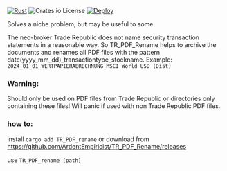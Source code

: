 [![Rust](https://github.com/ArdentEmpiricist/TR_PDF_Rename/actions/workflows/rust.yml/badge.svg)](https://github.com/ArdentEmpiricist/TR_PDF_Rename/actions/workflows/rust.yml)
![Crates.io License](https://img.shields.io/crates/l/tr_pdf_rename)
[![Deploy](https://github.com/ArdentEmpiricist/TR_PDF_Rename/actions/workflows/deploy.yml/badge.svg)](https://github.com/ArdentEmpiricist/TR_PDF_Rename/actions/workflows/deploy.yml)

Solves a niche problem, but may be useful to some.

The neo-broker Trade Republic does not name security transaction statements in a reasonable way. So TR_PDF_Rename helps to archive the documents and renames all PDF files with the pattern date(yyyy_mm_dd)_transactiontype_stockname. Example: ```2024_01_01_WERTPAPIERABRECHNUNG_MSCI World USD (Dist)```

### Warning: 
Should only be used on PDF files from Trade Republic or directories only containing these files! Will panic if used with non Trade Republic PDF files.

### how to:
install ```cargo add TR_PDF_rename``` or download from https://github.com/ArdentEmpiricist/TR_PDF_Rename/releases

use ```TR_PDF_rename [path]```